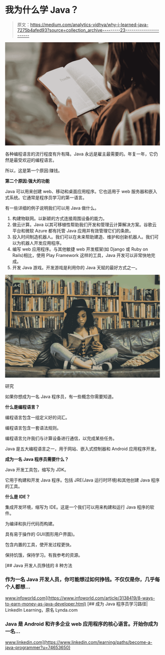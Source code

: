 # 我为什么学 Java？

> 原文：<https://medium.com/analytics-vidhya/why-i-learned-java-7275b4afed93?source=collection_archive---------23----------------------->

![](img/2ac82de63605993db822bd9ba5685367.png)

各种编程语言的流行程度有升有降。Java 永远是雇主最需要的。年复一年，它仍然是最受欢迎的编程语言。

所以，这是第一个原因:赚钱。

**第二个原因:强大的功能**

Java 可以用来创建 web、移动和桌面应用程序。它也适用于 web 服务器和嵌入式系统。它通常是程序员学习的第一语言。

有一些详细的例子说明我们可以用 Java 做什么。

1.  构建物联网。以新颖的方式连接周围设备的能力。
2.  做云计算。Java 以其可移植性帮助我们开发和管理云计算解决方案。谷歌云平台和微软 Azure 都有托管 Java 应用并有效管理它们的条款。
3.  投入时间制造机器人。我们可以在未来帮助建造、维护和创新机器人。我们可以为机器人开发应用程序。
4.  编写 web 应用程序。与其他敏捷 web 开发框架(如 Django 或 Ruby on Rails)相比，使用 Play Framework 这样的工具，Java 开发可以非常快地完成。
5.  开发 Java 游戏。开发游戏是利用你的 Java 天赋的最好方式之一。

![](img/7c35d2aa31b8d894506b4e32611edd5f.png)

研究

如果你想成为一名 Java 程序员，有一些概念你需要知道。

**什么是编程语言？**

编程语言包含一组定义好的词汇。

编程语言包含一套语法规则。

编程语言允许我们与计算设备进行通信，以完成某些任务。

Java 是五大编程语言之一，用于网站、嵌入式控制器和 Android 应用程序开发。

**成为一名 Java 程序员需要什么？**

Java 开发工具包，缩写为 JDK。

它用于构建和开发 Java 程序。包括 JRE(Java 运行时环境)和其他创建 Java 程序的工具。

**什么是 IDE？**

集成开发环境，缩写为 IDE。这是一个我们可以用来构建和运行 Java 程序的软件。

为编译和执行代码而构建。

具有易于操作的 GUI(图形用户界面)。

包含内置的工具，使开发过程更快。

保持饥饿，保持学习。有我参考的资源。

 [## Java 开发人员挣钱的 8 种方法

### 作为一名 Java 开发人员，你可能想过如何挣钱。不仅仅是你，几乎每个人都想…

www.infoworld.com](https://www.infoworld.com/article/3138419/8-ways-to-earn-money-as-java-developer.html) [](https://www.linkedin.com/learning/paths/become-a-java-programmer?u=74653650) [## 成为 Java 程序员学习路径| LinkedIn Learning，原名 Lynda.com

### Java 是 Android 和许多企业 web 应用程序的核心语言。开始你成为一名…

www.linkedin.com](https://www.linkedin.com/learning/paths/become-a-java-programmer?u=74653650)